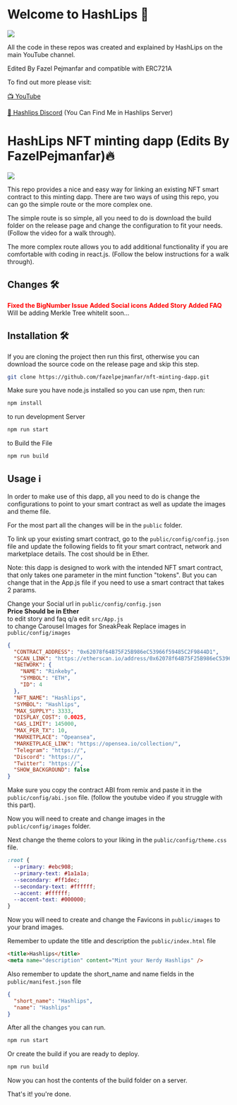 # Welcome to HashLips 👄

![](https://github.com/HashLips/nft_minting_dapp/blob/main/logo.png)

All the code in these repos was created and explained by HashLips on the main YouTube channel.

Edited By Fazel Pejmanfar and compatible with ERC721A

To find out more please visit:

[📺 YouTube](https://www.youtube.com/channel/UC1LV4_VQGBJHTJjEWUmy8nA)

[👄 Hashlips Discord](https://discord.com/invite/qh6MWhMJDN) (You Can Find Me in Hashlips Server)


# HashLips NFT minting dapp (Edits By FazelPejmanfar)🔥

![](https://github.com/fazelpejmanfar/nft-minting-dapp/blob/master/banner.png)

This repo provides a nice and easy way for linking an existing NFT smart contract to this minting dapp. There are two ways of using this repo, you can go the simple route or the more complex one.

The simple route is so simple, all you need to do is download the build folder on the release page and change the configuration to fit your needs. (Follow the video for a walk through).

The more complex route allows you to add additional functionality if you are comfortable with coding in react.js. (Follow the below instructions for a walk through).

## Changes 🛠️

<b style="color: red"> Fixed the BigNumber Issue</b>
<b style="color: red"> Added Social icons</b>
<b style="color: red"> Added Story</b>
<b style="color: red"> Added FAQ</b>
 Will be adding Merkle Tree whitelit soon...

## Installation 🛠️

If you are cloning the project then run this first, otherwise you can download the source code on the release page and skip this step.

```sh
git clone https://github.com/fazelpejmanfar/nft-minting-dapp.git
```

Make sure you have node.js installed so you can use npm, then run:

```sh
npm install
```

to run development Server

```sh
npm run start
```

to Build the File

```sh
npm run build
```

## Usage ℹ️

In order to make use of this dapp, all you need to do is change the configurations to point to your smart contract as well as update the images and theme file.

For the most part all the changes will be in the `public` folder.

To link up your existing smart contract, go to the `public/config/config.json` file and update the following fields to fit your smart contract, network and marketplace details. The cost should be in Ether.

Note: this dapp is designed to work with the intended NFT smart contract, that only takes one parameter in the mint function "tokens". But you can change that in the App.js file if you need to use a smart contract that takes 2 params.

Change your Social url in `public/config/config.json` <br>
<b> Price Should be in Ether </b> <br>
to edit story and faq q/a edit `src/App.js` <br>
to change Carousel Images for SneakPeak Replace images in `public/config/images`  <br>
```json
{
  "CONTRACT_ADDRESS": "0x62078f64B75F25B986eC53966f59485C2F9844D1", 
  "SCAN_LINK": "https://etherscan.io/address/0x62078f64B75F25B986eC53966f59485C2F9844D1",
  "NETWORK": {
    "NAME": "Rinkeby",
    "SYMBOL": "ETH",
    "ID": 4
  },
  "NFT_NAME": "Hashlips", 
  "SYMBOL": "Hashlips",
  "MAX_SUPPLY": 3333,
  "DISPLAY_COST": 0.0025,
  "GAS_LIMIT": 145000, 
  "MAX_PER_TX": 10,  
  "MARKETPLACE": "Opeansea",
  "MARKETPLACE_LINK": "https://opensea.io/collection/",
  "Telegram": "https://",
  "Discord": "https://",
  "Twitter": "https://",
  "SHOW_BACKGROUND": false
}

```

Make sure you copy the contract ABI from remix and paste it in the `public/config/abi.json` file.
(follow the youtube video if you struggle with this part).

Now you will need to create and change images in the `public/config/images` folder.

Next change the theme colors to your liking in the `public/config/theme.css` file.

```css
:root {
  --primary: #ebc908;
  --primary-text: #1a1a1a;
  --secondary: #ff1dec;
  --secondary-text: #ffffff;
  --accent: #ffffff;
  --accent-text: #000000;
}
```

Now you will need to create and change the Favicons in `public/images` to your brand images.

Remember to update the title and description the `public/index.html` file

```html
<title>Hashlips</title>
<meta name="description" content="Mint your Nerdy Hashlips" />
```

Also remember to update the short_name and name fields in the `public/manifest.json` file

```json
{
  "short_name": "Hashlips",
  "name": "Hashlips"
}
```

After all the changes you can run.

```sh
npm run start
```

Or create the build if you are ready to deploy.

```sh
npm run build
```

Now you can host the contents of the build folder on a server.

That's it! you're done.
